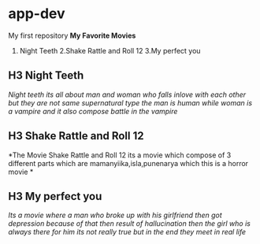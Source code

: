 # app-dev
My first repository
**My Favorite Movies**
1. Night Teeth
2.Shake Rattle and Roll 12
3.My perfect you
## H3 Night Teeth
*Night teeth its all about man and woman who falls inlove with each other but they are not same supernatural type the man is human while woman is a vampire and it also compose battle in the vampire*
## H3 Shake Rattle and Roll 12
*The Movie Shake Rattle and Roll 12 its a movie which compose of 3 different parts which are mamanyiika,isla,punenarya which this is a horror movie *
## H3 My perfect you
*Its a movie where a man who broke up with his girlfriend then got depression because of that then result of hallucination then the girl who is always there for him its not really true but in the end they meet in real life*
